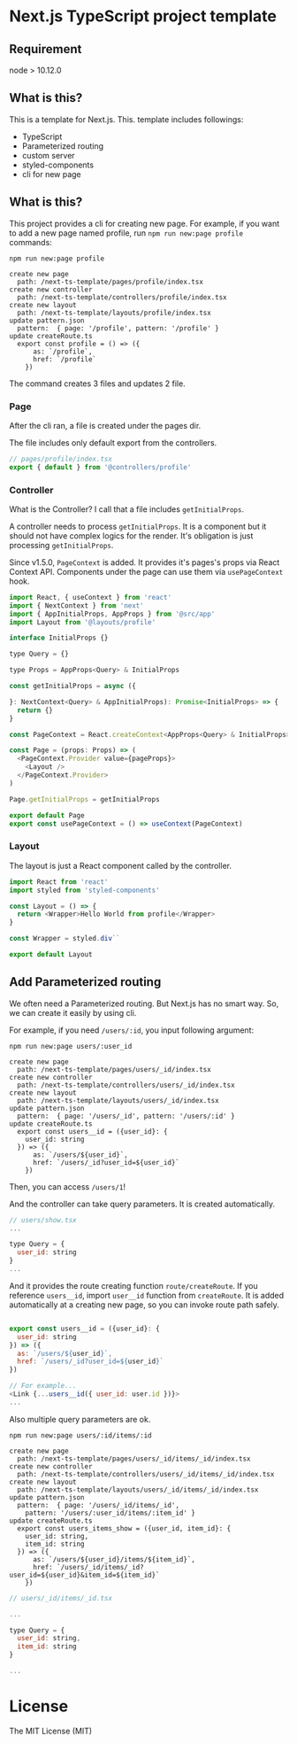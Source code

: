 # Next.js TypeScript project template

## Requirement

node > 10.12.0

## What is this?

This is a template for Next.js. This. template includes followings:

- TypeScript
- Parameterized routing
- custom server
- styled-components
- cli for new page

## What is this?

This project provides a cli for creating new page. For example, if you want to add a new page named profile, run `npm run new:page profile` commands:

```shell
npm run new:page profile

create new page
  path: /next-ts-template/pages/profile/index.tsx
create new controller
  path: /next-ts-template/controllers/profile/index.tsx
create new layout
  path: /next-ts-template/layouts/profile/index.tsx
update pattern.json
  pattern:  { page: '/profile', pattern: '/profile' }
update createRoute.ts
  export const profile = () => ({
      as: `/profile`,
      href: `/profile`
    })
```

The command creates 3 files and updates 2 file.

### Page

After the cli ran, a file is created under the pages dir.

The file includes only default export from the controllers.

```js
// pages/profile/index.tsx
export { default } from '@controllers/profile'

```

### Controller

What is the Controller? I call that a file includes `getInitialProps`.

A controller needs to process `getInitialProps`. It is a component but it should not have complex logics for the render. It's obligation is just processing `getInitialProps`.

Since v1.5.0, `PageContext` is added. It provides it's pages's props via React Context API. Components under the page can use them via `usePageContext` hook.

```js
import React, { useContext } from 'react'
import { NextContext } from 'next'
import { AppInitialProps, AppProps } from '@src/app'
import Layout from '@layouts/profile'

interface InitialProps {}

type Query = {}

type Props = AppProps<Query> & InitialProps

const getInitialProps = async ({

}: NextContext<Query> & AppInitialProps): Promise<InitialProps> => {
  return {}
}

const PageContext = React.createContext<AppProps<Query> & InitialProps>({} as any)

const Page = (props: Props) => (
  <PageContext.Provider value={pageProps}>
    <Layout />
  </PageContext.Provider>
)

Page.getInitialProps = getInitialProps

export default Page
export const usePageContext = () => useContext(PageContext)
```

### Layout

The layout is just a React component called by the controller.

```js
import React from 'react'
import styled from 'styled-components'

const Layout = () => {
  return <Wrapper>Hello World from profile</Wrapper>
}

const Wrapper = styled.div``

export default Layout
```

## Add Parameterized routing

We often need a Parameterized routing. But Next.js has no smart way. So, we can create it easily by using cli.

For example, if you need `/users/:id`, you input following argument:

```shell
npm run new:page users/:user_id

create new page
  path: /next-ts-template/pages/users/_id/index.tsx
create new controller
  path: /next-ts-template/controllers/users/_id/index.tsx
create new layout
  path: /next-ts-template/layouts/users/_id/index.tsx
update pattern.json
  pattern:  { page: '/users/_id', pattern: '/users/:id' }
update createRoute.ts
  export const users__id = ({user_id}: {
    user_id: string
  }) => ({
      as: `/users/${user_id}`,
      href: `/users/_id?user_id=${user_id}`
    })
```

Then, you can access `/users/1`!

And the controller can take query parameters. It is created automatically.

```js
// users/show.tsx
...

type Query = {
  user_id: string
}
...
```

And it provides the route creating function `route/createRoute`. If you reference `users__id`, import `user__id` function from `createRoute`. It is added automatically at a creating new page, so you can invoke route path safely.

```js

export const users__id = ({user_id}: {
  user_id: string
}) => ({
  as: `/users/${user_id}`,
  href: `/users/_id?user_id=${user_id}`
})

// For example...
<Link {...users__id({ user_id: user.id })}>
...
```


Also multiple query parameters are ok.

```shell
npm run new:page users/:id/items/:id

create new page
  path: /next-ts-template/pages/users/_id/items/_id/index.tsx
create new controller
  path: /next-ts-template/controllers/users/_id/items/_id/index.tsx
create new layout
  path: /next-ts-template/layouts/users/_id/items/_id/index.tsx
update pattern.json
  pattern:  { page: '/users/_id/items/_id',
    pattern: '/users/:user_id/items/:item_id' }
update createRoute.ts
  export const users_items_show = ({user_id, item_id}: {
    user_id: string,
    item_id: string
  }) => ({
      as: `/users/${user_id}/items/${item_id}`,
      href: `/users/_id/items/_id?user_id=${user_id}&item_id=${item_id}`
    })
```

```js
// users/_id/items/_id.tsx

...

type Query = {
  user_id: string,
  item_id: string
}

...

```

# License
The MIT License (MIT)
